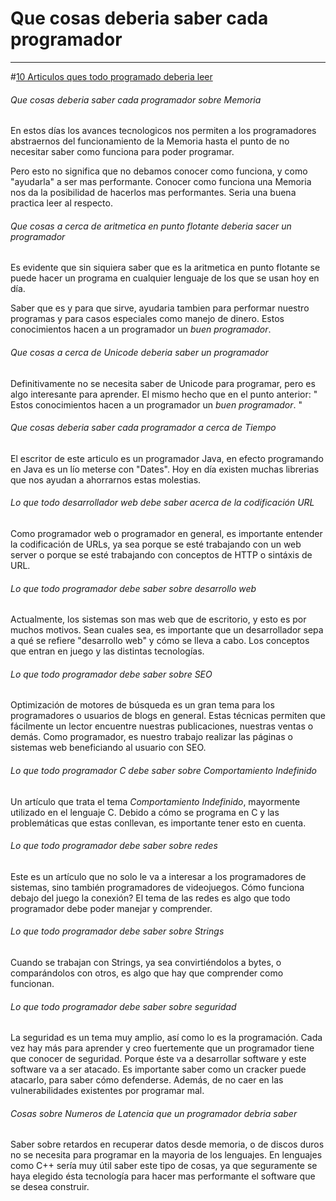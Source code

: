 # Que cosas deberia saber cada programador
 
-------------------


#[10 Articulos ques todo programado deberia leer](http://www.javacodegeeks.com/2014/05/10-articles-every-programmer-must-read.html)

###### Que cosas deberia saber cada programador sobre Memoria

En estos días los avances tecnologicos nos permiten a los programadores abstraernos del funcionamiento de la Memoria hasta el punto de no necesitar saber como funciona para poder programar.

Pero esto no significa que no debamos conocer como funciona, y como "ayudarla" a ser mas performante.
Conocer como funciona una Memoria nos da la posibilidad de hacerlos mas performantes.
Seria una buena practica leer al respecto.

###### Que cosas a cerca de aritmetica en punto flotante deberia sacer un programador

Es evidente que sin siquiera saber que es la aritmetica en punto flotante se puede hacer un programa en cualquier lenguaje de los que se usan hoy en día.

Saber que es y para que sirve, ayudaria tambien para performar nuestro programas y para casos especiales como manejo de dinero. Estos conocimientos hacen a un programador un _buen programador_.

###### Que cosas a cerca de Unicode deberia saber un programador

Definitivamente no se necesita saber de Unicode para programar, pero es algo interesante para aprender. El mismo hecho que en el punto anterior:  " Estos conocimientos hacen a un programador un _buen programador_. "

###### Que cosas deberia saber cada programador a cerca de Tiempo

El escritor de este articulo es un programador Java, en efecto programando en Java es un lío meterse con "Dates". Hoy en día existen muchas librerias que nos ayudan a ahorrarnos estas molestias.


###### Lo que todo desarrollador web debe saber acerca de la codificación URL

Como programador web o programador en general, es importante entender la codificación de URLs, ya sea porque se esté trabajando con un web server o porque se esté trabajando con conceptos de HTTP o sintáxis de URL.


###### Lo que todo programador debe saber sobre desarrollo web

Actualmente, los sistemas son mas web que de escritorio, y esto es por muchos motivos. Sean cuales sea, es importante que un desarrollador sepa a qué se refiere "desarrollo web" y cómo se lleva a cabo. Los conceptos que entran en juego y las distintas tecnologías.


###### Lo que todo programador debe saber sobre SEO

Optimización de motores de búsqueda es un gran tema para los programadores o usuarios de blogs en general. Estas técnicas permiten que fácilmente un lector encuentre nuestras publicaciones, nuestras ventas o demás. Como programador, es nuestro trabajo realizar las páginas o sistemas web beneficiando al usuario con SEO.


###### Lo que todo programador C debe saber sobre Comportamiento Indefinido

Un artículo que trata el tema *Comportamiento Indefinido*, mayormente utilizado en el lenguaje C. Debido a cómo se programa en C y las problemáticas que estas conllevan, es importante tener esto en cuenta.


###### Lo que todo programador debe saber sobre redes

Este es un artículo que no solo le va a interesar a los programadores de sistemas, sino también programadores de videojuegos. Cómo funciona debajo del juego la conexión? El tema de las redes es algo que todo programador debe poder manejar y comprender.


###### Lo que todo programador debe saber sobre Strings

Cuando se trabajan con Strings, ya sea convirtiéndolos a bytes, o comparándolos con otros, es algo que hay que comprender como funcionan.


###### Lo que todo programador debe saber sobre seguridad

La seguridad es un tema muy amplio, así como lo es la programación. Cada vez hay más para aprender y creo fuertemente que un programador tiene que conocer de seguridad. Porque éste va a desarrollar software y este software va a ser atacado. Es importante saber como un cracker puede atacarlo, para saber cómo defenderse. Además, de no caer en las vulnerabilidades existentes por programar mal.

###### Cosas sobre Numeros de Latencia que un programador debria saber

Saber sobre retardos en recuperar datos desde memoria, o de discos duros no se necesita para programar en la mayoria de los lenguajes. En lenguajes como C++ sería muy útil saber este tipo de cosas, ya que seguramente se haya elegido ésta tecnología para hacer mas performante el software que se desea construir.
